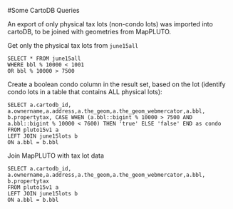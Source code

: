 #Some CartoDB Queries

An export of only physical tax lots (non-condo lots) was imported into cartoDB, to be joined with geometries from MapPLUTO.

Get only the physical tax lots from `june15all`

```
SELECT * FROM june15all 
WHERE bbl % 10000 < 1001
OR bbl % 10000 > 7500
```

Create a boolean condo column in the result set, based on the lot (identify condo  lots in a table that contains ALL physical lots):
```
SELECT a.cartodb_id, a.ownername,a.address,a.the_geom,a.the_geom_webmercator,a.bbl, b.propertytax, CASE WHEN (a.bbl::bigint % 10000 > 7500 AND a.bbl::bigint % 10000 < 7600) THEN 'true' ELSE 'false' END as condo
FROM pluto15v1 a
LEFT JOIN june15lots b
ON a.bbl = b.bbl
```

Join MapPLUTO with tax lot data

```
SELECT a.cartodb_id, a.ownername,a.address,a.the_geom,a.the_geom_webmercator,a.bbl, b.propertytax
FROM pluto15v1 a
LEFT JOIN june15lots b
ON a.bbl = b.bbl
```

